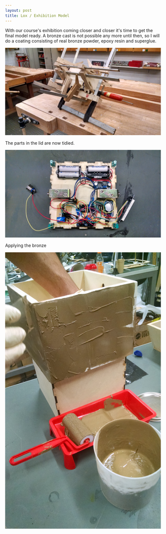 ```yaml
---
layout: post
title: Lox / Exhibition Model
---
```


With our course's exhibition coming closer and closer it's time to get the final model ready.
A bronze cast is not possible any more until then, so I will do a coating consisting of real bronze powder, epoxy resin and superglue.

![alt text](/images/buildingmodel3.jpg "Logo Title Text 1")

The parts in the lid are now tidied.

![alt text](/images/cleanedinside.jpg "Logo Title Text 1")

Applying the bronze

![alt text](/images/liquidbronze.jpg "Logo Title Text 1")
